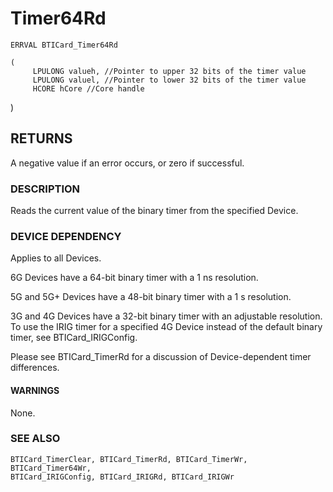 # **Timer64Rd**

```
ERRVAL BTICard_Timer64Rd
```

```
(
     LPULONG valueh, //Pointer to upper 32 bits of the timer value
     LPULONG valuel, //Pointer to lower 32 bits of the timer value
     HCORE hCore //Core handle
```
)

## **RETURNS**

A negative value if an error occurs, or zero if successful.

### **DESCRIPTION**

Reads the current value of the binary timer from the specified Device.

### **DEVICE DEPENDENCY**

Applies to all Devices.

6G Devices have a 64-bit binary timer with a 1 ns resolution.

5G and 5G+ Devices have a 48-bit binary timer with a 1 s resolution.

3G and 4G Devices have a 32-bit binary timer with an adjustable resolution. To use the IRIG timer for a specified 4G Device instead of the default binary timer, see BTICard\_IRIGConfig.

Please see BTICard\_TimerRd for a discussion of Device-dependent timer differences.

#### **WARNINGS**

None.

### **SEE ALSO**

```
BTICard_TimerClear, BTICard_TimerRd, BTICard_TimerWr, BTICard_Timer64Wr, 
BTICard_IRIGConfig, BTICard_IRIGRd, BTICard_IRIGWr
```